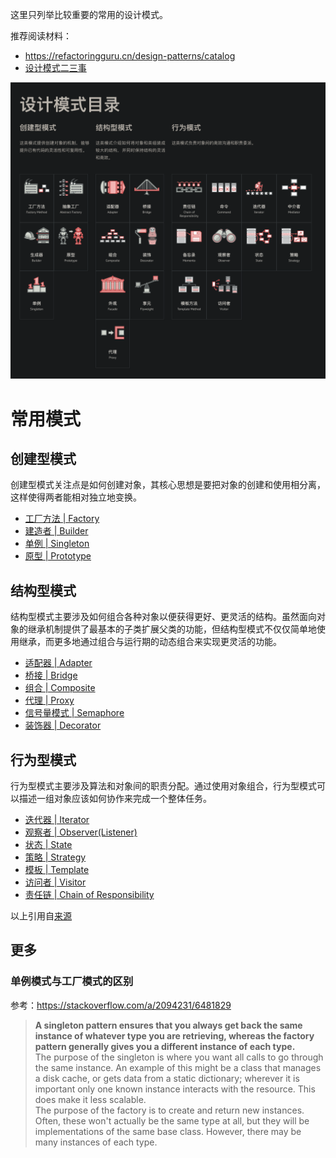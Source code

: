 这里只列举比较重要的常用的设计模式。  

推荐阅读材料：  
* https://refactoringguru.cn/design-patterns/catalog
* [设计模式二三事](https://tech.meituan.com/2022/03/10/interesting-talk-about-design-patterns.html)

![](./设计模式目录：22种设计模式.png)  

# 常用模式

## 创建型模式
创建型模式关注点是如何创建对象，其核心思想是要把对象的创建和使用相分离，这样使得两者能相对独立地变换。  
* [工厂方法 | Factory](./Factory.java)
* [建造者 | Builder](./Builder.java)
* [单例 | Singleton](./Singleton.java)
* [原型 | Prototype](./Prototype.java)  
  
## 结构型模式
结构型模式主要涉及如何组合各种对象以便获得更好、更灵活的结构。虽然面向对象的继承机制提供了最基本的子类扩展父类的功能，但结构型模式不仅仅简单地使用继承，而更多地通过组合与运行期的动态组合来实现更灵活的功能。  
* [适配器 | Adapter](./Adapter.java)
* [桥接 | Bridge](./Bridge.java)
* [组合 | Composite](./Composite.java)
* [代理 | Proxy](./Proxy.java)
* [信号量模式 | Semaphore](./Semaphore.java)
* [装饰器 | Decorator](./Decorator.java)  
  
## 行为型模式
行为型模式主要涉及算法和对象间的职责分配。通过使用对象组合，行为型模式可以描述一组对象应该如何协作来完成一个整体任务。  
* [迭代器 | Iterator](./Iterator.java)
* [观察者 | Observer(Listener)](./Observer.java)
* [状态 | State](./State.java)
* [策略 | Strategy](./Strategy.java)
* [模板 | Template](./Template.java)
* [访问者 | Visitor](./Visitor.java)
* [责任链 | Chain of Responsibility](./CoR.java)  
  
以上引用自[来源](https://www.liaoxuefeng.com/wiki/1252599548343744/1264742167474528)  
  
## 更多
### 单例模式与工厂模式的区别
参考：https://stackoverflow.com/a/2094231/6481829  
> **A singleton pattern ensures that you always get back the same instance of whatever type you are retrieving, whereas the factory pattern generally gives you a different instance of each type.**  
> The purpose of the singleton is where you want all calls to go through the same instance. An example of this might be a class that manages a disk cache, or gets data from a static dictionary; wherever it is important only one known instance interacts with the resource. This does make it less scalable.  
> The purpose of the factory is to create and return new instances. Often, these won't actually be the same type at all, but they will be implementations of the same base class. However, there may be many instances of each type.  
